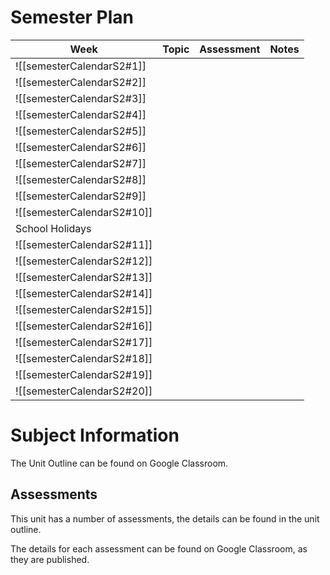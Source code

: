 # Semester Plan


| Week                       | Topic | Assessment | Notes |
| -------------------------- | ----- | ---------- | ----- |
| ![[semesterCalendarS2#1]]  |       |            |       |
| ![[semesterCalendarS2#2]]  |       |            |       |
| ![[semesterCalendarS2#3]]  |       |            |       |
| ![[semesterCalendarS2#4]]  |       |            |       |
| ![[semesterCalendarS2#5]]  |       |            |       |
| ![[semesterCalendarS2#6]]  |       |            |       |
| ![[semesterCalendarS2#7]]  |       |            |       |
| ![[semesterCalendarS2#8]]  |       |            |       |
| ![[semesterCalendarS2#9]]  |       |            |       |
| ![[semesterCalendarS2#10]] |       |            |       |
| School Holidays            |       |            |       |
| ![[semesterCalendarS2#11]] |       |            |       |
| ![[semesterCalendarS2#12]] |       |            |       |
| ![[semesterCalendarS2#13]] |       |            |       |
| ![[semesterCalendarS2#14]] |       |            |       |
| ![[semesterCalendarS2#15]] |       |            |       |
| ![[semesterCalendarS2#16]] |       |            |       |
| ![[semesterCalendarS2#17]] |       |            |       |
| ![[semesterCalendarS2#18]] |       |            |       |
| ![[semesterCalendarS2#19]] |       |            |       |
| ![[semesterCalendarS2#20]] |       |            |       |

# Subject Information

The Unit Outline can be found on Google Classroom.

## Assessments

This unit has a number of assessments, the details can be found in the unit outline.

The details for each assessment can be found on Google Classroom, as they are published.

